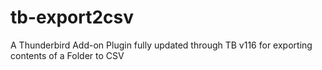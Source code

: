 # tb-export2csv
A Thunderbird Add-on Plugin fully updated through TB v116 for exporting contents of a Folder to CSV
